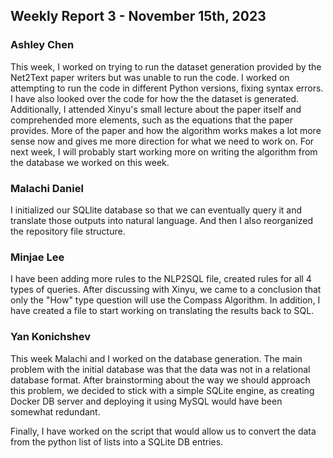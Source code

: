 ## Weekly Report 3 - November 15th, 2023

### Ashley Chen

This week, I worked on trying to run the dataset generation provided by the Net2Text paper writers but was unable to run the code. I worked on attempting to run the code in different Python versions, fixing syntax errors. I have also looked over the code for how the the dataset is generated. Additionally, I attended Xinyu's small lecture about the paper itself and comprehended more elements, such as the equations that the paper provides. More of the paper and how the algorithm works makes a lot more sense now and gives me more direction for what we need to work on. For next week, I will probably start working more on writing the algorithm from the database we worked on this week.

### Malachi Daniel

I initialized our SQLlite database so that we can eventually query it and translate those outputs into natural language. And then I also reorganized the repository file structure.

### Minjae Lee

I have been adding more rules to the NLP2SQL file, created rules for all 4 types of queries. After discussing with Xinyu, we came to a conclusion that only the "How" type question will use the Compass Algorithm. In addition, I have created a file to start working on translating the results back to SQL.

### Yan Konichshev

This week Malachi and I worked on the database generation. The main problem with the initial database was that the data was not in a relational database format. After brainstorming about the way we should approach this problem, we decided to stick with a simple SQLite engine, as creating Docker DB server and deploying it using MySQL would have been somewhat redundant.

Finally, I have worked on the script that would allow us to convert the data from the python list of lists into a SQLite DB entries.
